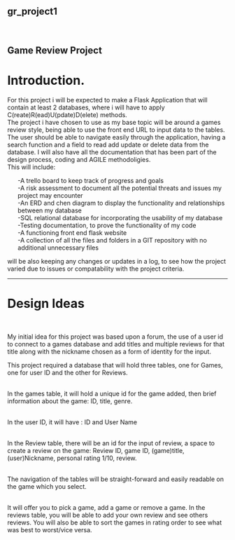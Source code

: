 <h2>gr_project1</h2><br>
<h2>Game Review Project</h2>


<h1>Introduction.</h1>

<p>For this project i will be expected to make a Flask Application that will contain at least 2 databases, where i will have to apply C(reate)R(ead)U(pdate)D(elete) methods.<br>
The project i have chosen to use as my base topic will be around a games review style, being able to use the front end URL to input data to the tables.
The user should be able to navigate easily through the application, having a search function and a field to read add update or delete data from the database.
I will also have all the documentation that has been part of the design process, coding and AGILE methodoligies.<br>
This will include:</p>
        <ul>
            -A trello board to keep track of progress and goals<br>
            -A risk assessment to document all the potential threats and issues my project may encounter<br>
            -An ERD and chen diagram to display the functionality and relationships between my database<br>
            -SQL relational database for incorporating the usability of my database<br>
            -Testing documentation, to prove the functionality of my code<br>
            -A functioning front end flask website<br>
            -A collection of all the files and folders in a GIT repository with no additional unnecessary files<br>
        </ul>
<p> will be also keeping any changes or updates in a log, to see how the project varied due to issues or compatability with the project criteria. </p>

__________________________________________________________________________________________________________________________


<h1>Design Ideas</h1><br>

<p>My initial idea for this project was based upon a forum, the use of a user id to connect to a games database and add titles and multiple reviews for that title along with the nickname chosen as a form of identity for the input.<br>

This project required a database that will hold three tables, one for Games, one for user ID and the other for Reviews.<br><br>

In the games table, it will hold a unique id for the game added, then brief information about the game: ID, title, genre.<br><br>

In the user ID, it will have : ID and User Name<br><br>

In the Review table, there will be an id for the input of review, a space to create a review on the game: Review ID, game ID, (game)title, (user)Nickname, personal rating 1/10, review.<br><br>

The navigation of the tables will be straight-forward and easily readable on the game which you select.<br><br>

It will offer you to pick a game, add a game or remove a game. In the reviews table, you will be able to add your own review and see others reviews. You will also be able to sort the games in rating order to see what was best to worst/vice versa.</p>


